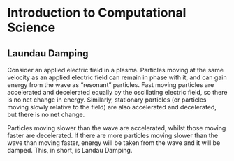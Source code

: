 # Introduction to Computational Science
## Laundau Damping

Consider an applied electric field in a plasma. Particles moving at the same velocity as an applied electric field can remain in phase with it, and can gain energy from the wave as “resonant” particles. Fast moving particles are accelerated and decelerated equally by the oscillating electric field, so there is no net change in energy. Similarly, stationary particles (or particles moving slowly relative to the field) are also accelerated and decelerated, but there is no net change. 

Particles moving slower than the wave are accelerated, whilst those moving faster are decelerated. If there are more particles moving slower than the wave than moving faster, energy will be taken from the wave and it will be damped. This, in short, is Landau Damping.

